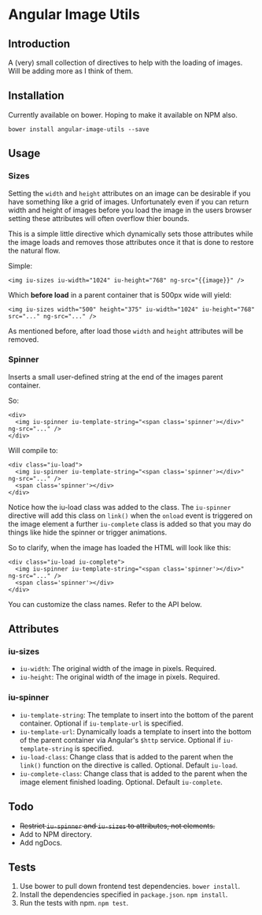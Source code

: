 # Angular Image Utils

## Introduction

A (very) small collection of directives to help with the loading of images. Will be adding more as I think of them.

## Installation

Currently available on bower. Hoping to make it available on NPM also.

    bower install angular-image-utils --save

## Usage

### Sizes

Setting the `width` and `height` attributes on an image can be desirable if you have something like a grid of images. Unfortunately even if you can return width and height of images before you load the image in the users browser setting these attributes will often overflow thier bounds.

This is a simple little directive which dynamically sets those attributes while the image loads and removes those attributes once it that is done to restore the natural flow.

Simple:

    <img iu-sizes iu-width="1024" iu-height="768" ng-src="{{image}}" />

Which **before load** in a parent container that is 500px wide will yield:

    <img iu-sizes width="500" height="375" iu-width="1024" iu-height="768" src="..." ng-src="..." />

As mentioned before, after load those `width` and `height` attributes will be removed.

### Spinner

Inserts a small user-defined string at the end of the images parent container.

So:

    <div>
      <img iu-spinner iu-template-string="<span class='spinner'></div>" ng-src="..." />
    </div>

Will compile to:

    <div class="iu-load">
      <img iu-spinner iu-template-string="<span class='spinner'></div>" ng-src="..." />
      <span class='spinner'></div>
    </div>

Notice how the iu-load class was added to the class. The `iu-spinner` directive will add this class on `link()` when the `onload` event is triggered on the image element a further `iu-complete` class is added so that you may do things like hide the spinner or trigger animations.

So to clarify, when the image has loaded the HTML will look like this:

    <div class="iu-load iu-complete">
      <img iu-spinner iu-template-string="<span class='spinner'></div>" ng-src="..." />
      <span class='spinner'></div>
    </div>

You can customize the class names. Refer to the API below.

## Attributes

### iu-sizes

* `iu-width`: The original width of the image in pixels. Required.  
* `iu-height`: The original width of the image in pixels. Required.

### iu-spinner

* `iu-template-string`: The template to insert into the bottom of the parent container. Optional if `iu-template-url` is specified.  
* `iu-template-url`: Dynamically loads a template to insert into the bottom of the parent container via Angular's `$http` service. Optional if `iu-template-string` is specified.  
* `iu-load-class`: Change class that is added to the parent when the `link()` function on the directive is called. Optional. Default `iu-load`.  
* `iu-complete-class`: Change class that is added to the parent when the image element finished loading. Optional. Default `iu-complete`.

## Todo

* ~~Restrict `iu-spinner` and `iu-sizes` to attributes, not elements.~~
* Add to NPM directory.
* Add ngDocs.

## Tests

1. Use bower to pull down frontend test dependencies. `bower install`.
2. Install the dependencies specified in `package.json`. `npm install`.
3. Run the tests with npm. `npm test`.
